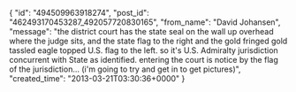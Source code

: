  {
   "id": "494509963918274",
   "post_id": "462493170453287_492057720830165",
   "from_name": "David Johansen",
   "message": "the district court has the state seal on the wall up overhead where the judge sits, and the state flag to the right and the gold fringed gold tassled eagle topped U.S. flag to the left. so it's U.S. Admiralty jurisdiction concurrent with State as identified. entering the court is notice by the flag of the jurisdiction... (i'm going to try and get in to get pictures)",
   "created_time": "2013-03-21T03:30:36+0000"
 }
